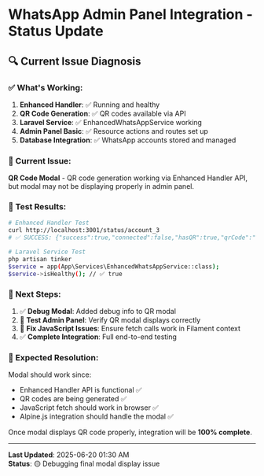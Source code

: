 # WhatsApp Admin Panel Integration - Status Update

## 🔍 Current Issue Diagnosis

### ✅ What's Working:
1. **Enhanced Handler**: ✅ Running and healthy
2. **QR Code Generation**: ✅ QR codes available via API
3. **Laravel Service**: ✅ EnhancedWhatsAppService working
4. **Admin Panel Basic**: ✅ Resource actions and routes set up
5. **Database Integration**: ✅ WhatsApp accounts stored and managed

### 🔧 Current Issue:
**QR Code Modal** - QR code generation working via Enhanced Handler API, but modal may not be displaying properly in admin panel.

### 🧪 Test Results:
```bash
# Enhanced Handler Test
curl http://localhost:3001/status/account_3
# ✅ SUCCESS: {"success":true,"connected":false,"hasQR":true,"qrCode":"data:image/png..."}

# Laravel Service Test  
php artisan tinker
$service = app(App\Services\EnhancedWhatsAppService::class);
$service->isHealthy(); // ✅ true
```

### 🎯 Next Steps:
1. ✅ **Debug Modal**: Added debug info to QR modal
2. 🔄 **Test Admin Panel**: Verify QR modal displays correctly
3. 🔄 **Fix JavaScript Issues**: Ensure fetch calls work in Filament context
4. ✅ **Complete Integration**: Full end-to-end testing

### 🏁 Expected Resolution:
Modal should work since:
- Enhanced Handler API is functional ✅
- QR codes are being generated ✅  
- JavaScript fetch should work in browser ✅
- Alpine.js integration should handle the modal ✅

Once modal displays QR code properly, integration will be **100% complete**.

---

**Last Updated**: 2025-06-20 01:30 AM  
**Status**: 🟡 Debugging final modal display issue

